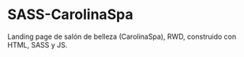 # SASS-CarolinaSpa
Landing page de salón de belleza (CarolinaSpa), RWD, construido con HTML, SASS y JS.
